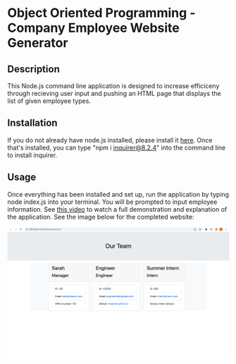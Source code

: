 # Object Oriented Programming - Company Employee Website Generator

## Description
 This Node.js command line application is designed to increase efficiceny through recieving user input and pushing an HTML page that displays the list of given employee types.

## Installation
 If you do not already have node.js installed, please install it [here](https://nodejs.org/en/). Once that's installed, you can type "npm i inquirer@8.2.4" into the command line to install inquirer.

## Usage
  Once everything has been installed and set up, run the application by typing node index.js into your terminal. You will be prompted to input employee information.
  See [this video](https://vimeo.com/789866678) to watch a full demonstration and explanation of the application.
  See the image below for the completed website:

 ![Deployed Website](./Images/Screen%20Shot%202023-01-16%20at%205.44.06%20PM.png)
